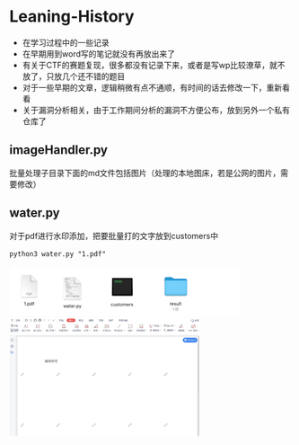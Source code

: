 # Leaning-History
- 在学习过程中的一些记录
- 在早期用到word写的笔记就没有再放出来了
- 有关于CTF的赛题复现，很多都没有记录下来，或者是写wp比较潦草，就不放了，只放几个还不错的题目
- 对于一些早期的文章，逻辑稍微有点不通顺，有时间的话去修改一下，重新看看
- 关于漏洞分析相关，由于工作期间分析的漏洞不方便公布，放到另外一个私有仓库了

## imageHandler.py

批量处理子目录下面的md文件包括图片（处理的本地图床，若是公网的图片，需要修改）

## water.py

对于pdf进行水印添加，把要批量打的文字放到customers中

```
python3 water.py "1.pdf"
```

<img src="images/1.png" alt="image-20230824160242124" style="zoom:50%;" />

<img src="images/2.png" alt="image-20230822160917628" style="zoom: 33%;" />
